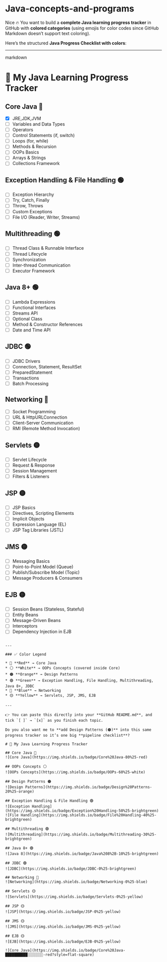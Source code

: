 # Java-concepts-and-programs
Nice 🔥 You want to build a **complete Java learning progress tracker** in GitHub with **colored categories** (using emojis for color codes since GitHub Markdown doesn’t support text coloring).

Here’s the structured **Java Progress Checklist with colors**:

---

markdown
# 🚀 My Java Learning Progress Tracker  

## Core Java 🔴
- [X] JRE,JDK,JVM 
- [ ] Variables and Data Types  
- [ ] Operators  
- [ ] Control Statements (if, switch)  
- [ ] Loops (for, while)  
- [ ] Methods & Recursion  
- [ ] OOPs Basics  
- [ ] Arrays & Strings  
- [ ] Collections Framework  

## Exception Handling & File Handling 🟢  
- [ ] Exception Hierarchy  
- [ ] Try, Catch, Finally  
- [ ] Throw, Throws  
- [ ] Custom Exceptions  
- [ ] File I/O (Reader, Writer, Streams)  

## Multithreading 🟢  
- [ ] Thread Class & Runnable Interface  
- [ ] Thread Lifecycle  
- [ ] Synchronization  
- [ ] Inter-thread Communication  
- [ ] Executor Framework  

## Java 8+ 🟢  
- [ ] Lambda Expressions  
- [ ] Functional Interfaces  
- [ ] Streams API  
- [ ] Optional Class  
- [ ] Method & Constructor References  
- [ ] Date and Time API  

## JDBC 🟢  
- [ ] JDBC Drivers  
- [ ] Connection, Statement, ResultSet  
- [ ] PreparedStatement  
- [ ] Transactions  
- [ ] Batch Processing  

## Networking 🔵  
- [ ] Socket Programming  
- [ ] URL & HttpURLConnection  
- [ ] Client-Server Communication  
- [ ] RMI (Remote Method Invocation)  

## Servlets 🟡  
- [ ] Servlet Lifecycle  
- [ ] Request & Response  
- [ ] Session Management  
- [ ] Filters & Listeners  

## JSP 🟡  
- [ ] JSP Basics  
- [ ] Directives, Scripting Elements  
- [ ] Implicit Objects  
- [ ] Expression Language (EL)  
- [ ] JSP Tag Libraries (JSTL)  

## JMS 🟡  
- [ ] Messaging Basics  
- [ ] Point-to-Point Model (Queue)  
- [ ] Publish/Subscribe Model (Topic)  
- [ ] Message Producers & Consumers  

## EJB 🟡  
- [ ] Session Beans (Stateless, Stateful)  
- [ ] Entity Beans  
- [ ] Message-Driven Beans  
- [ ] Interceptors  
- [ ] Dependency Injection in EJB  
```

---

### ✅ Color Legend

* 🔴 **Red** → Core Java
* ⚪ **White** → OOPs Concepts (covered inside Core)
* 🟠 **Orange** → Design Patterns
* 🟢 **Green** → Exception Handling, File Handling, Multithreading, Java 8+, JDBC
* 🔵 **Blue** → Networking
* 🟡 **Yellow** → Servlets, JSP, JMS, EJB

---

👉 You can paste this directly into your **GitHub README.md**, and tick `[ ]` → `[x]` as you finish each topic.

Do you also want me to **add Design Patterns (🟠)** into this same progress tracker so it’s one big **pipeline checklist**?

# 🚀 My Java Learning Progress Tracker  

## Core Java 🔴  
![Core Java](https://img.shields.io/badge/Core%20Java-80%25-red)

## OOPs Concepts ⚪  
![OOPs Concepts](https://img.shields.io/badge/OOPs-60%25-white)

## Design Patterns 🟠  
![Design Patterns](https://img.shields.io/badge/Design%20Patterns-20%25-orange)

## Exception Handling & File Handling 🟢  
![Exception Handling](https://img.shields.io/badge/Exception%20Handling-50%25-brightgreen)  
![File Handling](https://img.shields.io/badge/File%20Handling-40%25-brightgreen)

## Multithreading 🟢  
![Multithreading](https://img.shields.io/badge/Multithreading-30%25-brightgreen)

## Java 8+ 🟢  
![Java 8](https://img.shields.io/badge/Java%208%2B-10%25-brightgreen)

## JDBC 🟢  
![JDBC](https://img.shields.io/badge/JDBC-0%25-brightgreen)

## Networking 🔵  
![Networking](https://img.shields.io/badge/Networking-0%25-blue)

## Servlets 🟡  
![Servlets](https://img.shields.io/badge/Servlets-0%25-yellow)

## JSP 🟡  
![JSP](https://img.shields.io/badge/JSP-0%25-yellow)

## JMS 🟡  
![JMS](https://img.shields.io/badge/JMS-0%25-yellow)

## EJB 🟡  
![EJB](https://img.shields.io/badge/EJB-0%25-yellow)

![Core Java](https://img.shields.io/badge/Core%20Java-██████████░░░░░░░-red?style=flat-square)

